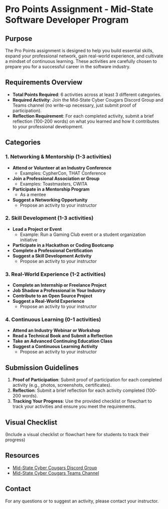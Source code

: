 # Pro Points Assignment - Mid-State Software Developer Program

## Purpose
The Pro Points assignment is designed to help you build essential skills, expand your professional network, gain real-world experience, and cultivate a mindset of continuous learning. These activities are carefully chosen to prepare you for a successful career in the software industry.

## Requirements Overview
- **Total Points Required**: 6 activities across at least 3 different categories.
- **Required Activity**: Join the Mid-State Cyber Cougars Discord Group and Teams channel (no write-up necessary, just submit proof of participation).
- **Reflection Requirement**: For each completed activity, submit a brief reflection (100-200 words) on what you learned and how it contributes to your professional development.

## Categories

### 1. Networking & Mentorship (1-3 activities)
- **Attend or Volunteer at an Industry Conference**
  - Examples: CypherCon, THAT Conference
- **Join a Professional Association or Group**
  - Examples: Toastmasters, CWITA
- **Participate in a Mentorship Program**
  - As a mentee
- **Suggest a Networking Opportunity**
  - Propose an activity to your instructor

### 2. Skill Development (1-3 activities)
- **Lead a Project or Event**
  - Example: Run a Gaming Club event or a student organization initiative
- **Participate in a Hackathon or Coding Bootcamp**
- **Complete a Professional Certification**
- **Suggest a Skill Development Activity**
  - Propose an activity to your instructor

### 3. Real-World Experience (1-2 activities)
- **Complete an Internship or Freelance Project**
- **Job Shadow a Professional in Your Industry**
- **Contribute to an Open Source Project**
- **Suggest a Real-World Experience**
  - Propose an activity to your instructor

### 4. Continuous Learning (0-1 activities)
- **Attend an Industry Webinar or Workshop**
- **Read a Technical Book and Submit a Reflection**
- **Take an Advanced Continuing Education Class**
- **Suggest a Continuous Learning Activity**
  - Propose an activity to your instructor

## Submission Guidelines
1. **Proof of Participation**: Submit proof of participation for each completed activity (e.g., photos, screenshots, certificates).
2. **Reflection**: Submit a brief reflection for each activity completed (100-200 words).
3. **Tracking Your Progress**: Use the provided checklist or flowchart to track your activities and ensure you meet the requirements.

## Visual Checklist
(Include a visual checklist or flowchart here for students to track their progress)

## Resources
- [Mid-State Cyber Cougars Discord Group](https://discord.gg/BjBjdYD5kP)
- [Mid-State Cyber Cougars Teams Channel](https://teams.microsoft.com/l/team/19%3ab4e1c95933c44670a140dced94eaafda%40thread.tacv2/conversations?groupId=abc3d8a1-f609-4ebd-9f0b-2b47acf34066&tenantId=2d0c965b-8fc1-4bc0-b627-a39e7823c253)

## Contact
For any questions or to suggest an activity, please contact your instructor.

